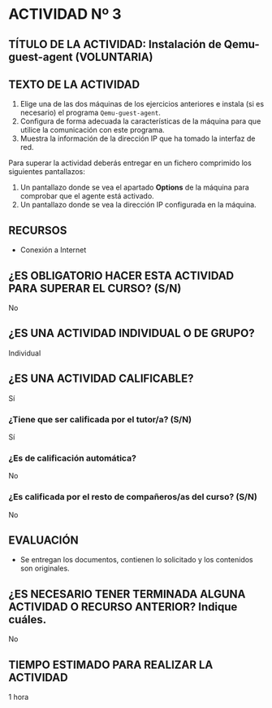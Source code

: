 # ACTIVIDAD Nº 3

## TÍTULO DE LA ACTIVIDAD: Instalación de Qemu-guest-agent (VOLUNTARIA)

## TEXTO DE LA ACTIVIDAD

1. Elige una de las dos máquinas de los ejercicios anteriores e instala (si es necesario) el programa `Qemu-guest-agent`.
2. Configura de forma adecuada la características de la máquina para que utilice la comunicación con este programa.
3. Muestra la información de la dirección IP que ha tomado la interfaz de red.

Para superar la actividad deberás entregar en un fichero comprimido los siguientes pantallazos:

1. Un pantallazo donde se vea el apartado **Options** de la máquina para comprobar que el agente está activado.
2. Un pantallazo donde se vea la dirección IP configurada en la máquina.

## RECURSOS

* Conexión a Internet

## ¿ES OBLIGATORIO HACER ESTA ACTIVIDAD PARA SUPERAR EL CURSO? (S/N)

No

## ¿ES UNA ACTIVIDAD INDIVIDUAL O DE GRUPO?

Individual

## ¿ES UNA ACTIVIDAD CALIFICABLE?

Sí

### ¿Tiene que ser calificada por el tutor/a? (S/N)

Sí

### ¿Es de calificación automática?

No

### ¿Es calificada por el resto de compañeros/as del curso? (S/N)

No

## EVALUACIÓN

* Se entregan los documentos, contienen lo solicitado y los contenidos son originales.

## ¿ES NECESARIO TENER TERMINADA ALGUNA ACTIVIDAD O RECURSO ANTERIOR? Indique cuáles.

No

## TIEMPO ESTIMADO PARA REALIZAR LA ACTIVIDAD

1 hora
